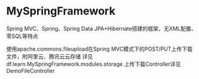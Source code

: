 # MySpringFramework
Spring MVC、Spring、Spring Data JPA+Hibernate搭建的框架，无XML配置、零SQL等特点



使用apache.commons.fileupload在Spring MVC模式下的POST/PUT上传下载文件，附阿里云、腾讯云云存储
详见
df.learn.MySpringFramework.modules.storage
上传下载Controller详见DemoFileController